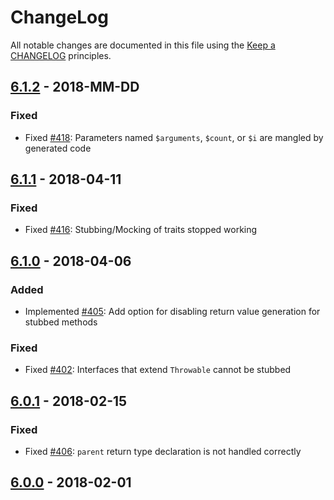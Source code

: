 # ChangeLog

All notable changes are documented in this file using the [Keep a CHANGELOG](https://keepachangelog.com/) principles.

## [6.1.2] - 2018-MM-DD

### Fixed

* Fixed [#418](https://github.com/sebastianbergmann/phpunit-mock-objects/issues/418): Parameters named `$arguments`, `$count`, or `$i` are mangled by generated code

## [6.1.1] - 2018-04-11

### Fixed

* Fixed [#416](https://github.com/sebastianbergmann/phpunit-mock-objects/pull/416): Stubbing/Mocking of traits stopped working

## [6.1.0] - 2018-04-06

### Added

* Implemented [#405](https://github.com/sebastianbergmann/phpunit-mock-objects/pull/405): Add option for disabling return value generation for stubbed methods

### Fixed

* Fixed [#402](https://github.com/sebastianbergmann/phpunit-mock-objects/pull/402): Interfaces that extend `Throwable` cannot be stubbed

## [6.0.1] - 2018-02-15

### Fixed

* Fixed [#406](https://github.com/sebastianbergmann/phpunit-mock-objects/issues/406): `parent` return type declaration is not handled correctly

## [6.0.0] - 2018-02-01

[6.1.2]: https://github.com/sebastianbergmann/phpunit-mock-objects/compare/6.1.1...6.1.2
[6.1.1]: https://github.com/sebastianbergmann/phpunit-mock-objects/compare/6.1.0...6.1.1
[6.1.0]: https://github.com/sebastianbergmann/phpunit-mock-objects/compare/6.0...6.1.0
[6.0.1]: https://github.com/sebastianbergmann/phpunit-mock-objects/compare/6.0.0...6.0.1
[6.0.0]: https://github.com/sebastianbergmann/phpunit-mock-objects/compare/5.0...6.0.0

